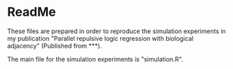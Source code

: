 # ReadMe

These files are prepared in order to reproduce the simulation experiments in my publication "Parallel repulsive logic regression with biological adjacency" (Published from ***).

The main file for the simulation experiments is "simulation.R".
